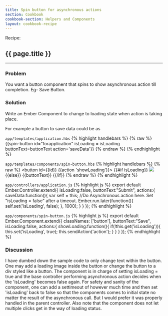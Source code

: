 ```yaml
---
title: Spin button for asynchronous actions
section: Cookbook
cookbook-section: Helpers and Components
layout: cookbook-recipe
---
```

<span class="recipe-label">Recipe:</span>
## {{ page.title }}
-----
### Problem
You want a button component that spins to show asynchronous action till completion. Eg- Save Button.

### Solution
Write an Ember Component to change to loading state when action is taking place.

For example a button to save data could be as

`app/templates/application.hbs`
{% highlight handlebars %}
{% raw %}
{{spin-button id="forapplication" isLoading = isLoading buttonText=buttonText action='saveData'}}
{% endraw %}
{% endhighlight %}

`app/templates/components/spin-button.hbs`
{% highlight handlebars %}
{% raw %}
<button id={{id}} {{action 'showLoading'}}>
  {{#if isLoading}}
    <img src="http://i639.photobucket.com/albums/uu116/pksjce/spiffygif_18x18.gif">
  {{else}}
    {{buttonText}}
  {{/if}}
</button>
{% endraw %}
{% endhighlight %}

`app/controllers/application.js`
{% highlight js %}
export default Ember.Controller.extend({
    isLoading:false,
    buttonText:"Submit",
    actions:{
        saveData:function(){
            var self = this;
           //Do Asynchronous action here. Set "isLoading = false" after a timeout.
            Ember.run.later(function(){
                self.set('isLoading', false);
            }, 1000);
        }
    }
});
{% endhighlight %}

`app/components/spin-button.js`
{% highlight js %}
export default Ember.Component.extend({
	classNames: ['button'],
    buttonText:"Save",
    isLoading:false,
    actions:{
        showLoading:function(){
            if(!this.get('isLoading')){
                this.set('isLoading', true);
                this.sendAction('action');
            }
        }
    }
});
{% endhighlight %}

### Discussion

I have dumbed down the sample code to only change text within the button. One may add a loading image inside the button or change the button to a div styled like a button.
The component is in charge of setting isLoading = true and the base controller performing asynchronous action decides when the 'isLoading' becomes false again.
For safety and sanity of the component, one can add a settimeout of however much time and then set 'isLoading' back to false so that the components comes to initial state no matter the result of the asynchronous call. But I would prefer it was properly handled in the parent controller.
Also note that the component does not let multiple clicks get in the way of loading status.

<!---#### Example
<a class="jsbin-embed" href="http://jsbin.com/patikodeje/7/embed?live">JS Bin</a><script src="http://static.jsbin.com/js/embed.js"></script>-->
